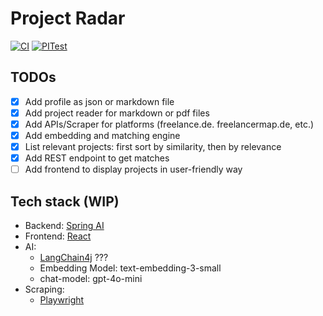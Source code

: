 # Project Radar

[![CI](https://github.com/jacq42/project-radar/actions/workflows/main.yml/badge.svg)](https://github.com/jacq42/project-radar/actions/workflows/main.yml)
[![PITest](https://github.com/jacq42/project-radar/actions/workflows/testQuality.yml/badge.svg)](https://github.com/jacq42/project-radar/actions/workflows/testQuality.yml)

## TODOs

- [x] Add profile as json or markdown file
- [x] Add project reader for markdown or pdf files
- [x] Add APIs/Scraper for platforms (freelance.de. freelancermap.de, etc.)
- [x] Add embedding and matching engine
- [x] List relevant projects: first sort by similarity, then by relevance
- [x] Add REST endpoint to get matches
- [ ] Add frontend to display projects in user-friendly way

## Tech stack (WIP)

- Backend: [Spring AI](https://docs.spring.io/spring-ai/reference/index.html)
- Frontend: [React](https://react.dev/)
- AI: 
  - [LangChain4j](https://docs.langchain4j.dev/) ???
  - Embedding Model: text-embedding-3-small
  - chat-model: gpt-4o-mini
- Scraping:
  - [Playwright](https://playwright.dev/)


